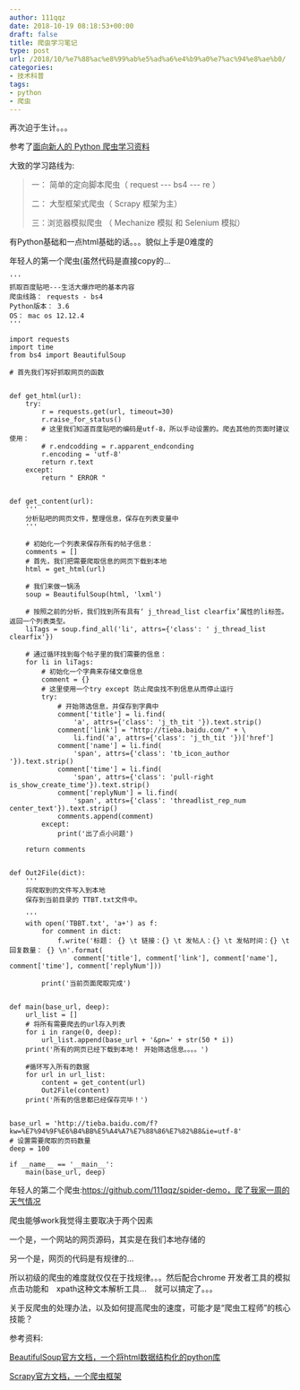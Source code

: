 ```yaml
---
author: 111qqz
date: 2018-10-19 08:18:53+00:00
draft: false
title: 爬虫学习笔记
type: post
url: /2018/10/%e7%88%ac%e8%99%ab%e5%ad%a6%e4%b9%a0%e7%ac%94%e8%ae%b0/
categories:
- 技术科普
tags:
- python
- 爬虫
---
```


再次迫于生计。。。



参考了[面向新人的 Python 爬虫学习资料](https://www.v2ex.com/t/370455#reply9)

大致的学习路线为:


<blockquote>一： 简单的定向脚本爬虫（ request --- bs4 --- re ）

二： 大型框架式爬虫（ Scrapy 框架为主）

三：浏览器模拟爬虫 （ Mechanize 模拟 和 Selenium 模拟）</blockquote>


有Python基础和一点html基础的话。。。貌似上手是0难度的

年轻人的第一个爬虫(虽然代码是直接copy的...

    
    '''
    抓取百度贴吧---生活大爆炸吧的基本内容
    爬虫线路： requests - bs4
    Python版本： 3.6
    OS： mac os 12.12.4
    '''
    
    import requests
    import time
    from bs4 import BeautifulSoup
    
    # 首先我们写好抓取网页的函数
    
    
    def get_html(url):
        try:
            r = requests.get(url, timeout=30)
            r.raise_for_status()
            # 这里我们知道百度贴吧的编码是utf-8，所以手动设置的。爬去其他的页面时建议使用：
            # r.endcodding = r.apparent_endconding
            r.encoding = 'utf-8'
            return r.text
        except:
            return " ERROR "
    
    
    def get_content(url):
        '''
        分析贴吧的网页文件，整理信息，保存在列表变量中
        '''
    
        # 初始化一个列表来保存所有的帖子信息：
        comments = []
        # 首先，我们把需要爬取信息的网页下载到本地
        html = get_html(url)
    
        # 我们来做一锅汤
        soup = BeautifulSoup(html, 'lxml')
    
        # 按照之前的分析，我们找到所有具有‘ j_thread_list clearfix’属性的li标签。返回一个列表类型。
        liTags = soup.find_all('li', attrs={'class': ' j_thread_list clearfix'})
    
        # 通过循环找到每个帖子里的我们需要的信息：
        for li in liTags:
            # 初始化一个字典来存储文章信息
            comment = {}
            # 这里使用一个try except 防止爬虫找不到信息从而停止运行
            try:
                # 开始筛选信息，并保存到字典中
                comment['title'] = li.find(
                    'a', attrs={'class': 'j_th_tit '}).text.strip()
                comment['link'] = "http://tieba.baidu.com/" + \
                    li.find('a', attrs={'class': 'j_th_tit '})['href']
                comment['name'] = li.find(
                    'span', attrs={'class': 'tb_icon_author '}).text.strip()
                comment['time'] = li.find(
                    'span', attrs={'class': 'pull-right is_show_create_time'}).text.strip()
                comment['replyNum'] = li.find(
                    'span', attrs={'class': 'threadlist_rep_num center_text'}).text.strip()
                comments.append(comment)
            except:
                print('出了点小问题')
    
        return comments
    
    
    def Out2File(dict):
        '''
        将爬取到的文件写入到本地
        保存到当前目录的 TTBT.txt文件中。
    
        '''
        with open('TBBT.txt', 'a+') as f:
            for comment in dict:
                f.write('标题： {} \t 链接：{} \t 发帖人：{} \t 发帖时间：{} \t 回复数量： {} \n'.format(
                    comment['title'], comment['link'], comment['name'], comment['time'], comment['replyNum']))
    
            print('当前页面爬取完成')
    
    
    def main(base_url, deep):
        url_list = []
        # 将所有需要爬去的url存入列表
        for i in range(0, deep):
            url_list.append(base_url + '&pn=' + str(50 * i))
        print('所有的网页已经下载到本地！ 开始筛选信息。。。。')
    
        #循环写入所有的数据
        for url in url_list:
            content = get_content(url)
            Out2File(content)
        print('所有的信息都已经保存完毕！')
    
    
    base_url = 'http://tieba.baidu.com/f?kw=%E7%94%9F%E6%B4%BB%E5%A4%A7%E7%88%86%E7%82%B8&ie=utf-8'
    # 设置需要爬取的页码数量
    deep = 100
    
    if __name__ == '__main__':
        main(base_url, deep)




年轻人的第二个爬虫:https://github.com/111qqz/spider-demo，爬了我家一周的天气情况

爬虫能够work我觉得主要取决于两个因素

一个是，一个网站的网页源码，其实是在我们本地存储的

另一个是，网页的代码是有规律的...

所以初级的爬虫的难度就仅仅在于找规律。。。然后配合chrome 开发者工具的模拟点击功能和　xpath这种文本解析工具...　就可以搞定了。。。

关于反爬虫的处理办法，以及如何提高爬虫的速度，可能才是“爬虫工程师”的核心技能？

参考资料:

[BeautifulSoup官方文档，一个将html数据结构化的python库](https://www.crummy.com/software/BeautifulSoup/bs4/doc/)

[Scrapy官方文档，一个爬虫框架](https://docs.scrapy.org/en/latest/intro/overview.html)












